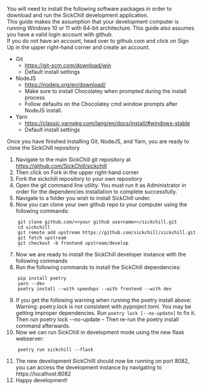You will need to install the following software packages in order to download and run the SickChill development application.  
This guide makes the assumption that your development computer is running Windows 10 or 11 with 64-bit architecture.
This guide also assumes you have a valid login account with github.  
If you do not have an account, head over to github.com and click on Sign Up in the upper right-hand corner and create an account.

- Git
  - https://git-scm.com/download/win
  - Default install settings
- NodeJS
  - https://nodejs.org/en/download/
  - Make sure to install Chocolatey when prompted during the install process
  - Follow defaults on the Chocolatey cmd window prompts after NodeJS install.
- Yarn
  - https://classic.yarnpkg.com/lang/en/docs/install/#windows-stable
  - Default install settings

Once you have finished installing Git, NodeJS, and Yarn, you are ready to clone the SickChill repository

1. Navigate to the main SickChill git repository at https://github.com/SickChill/sickchill
2. Then click on Fork in the upper right-hand corner
3. Fork the sickchill repository to your own repository
4. Open the git command line utility. You must run it as Administrator in order for the dependencies installation to complete successfully.
5. Navigate to a folder you wish to install SickChill under.
6. Now you can clone your own github repo to your computer using the following commands:

```
    git clone github.com/<<your github username>>/sickchill.git
    cd sickchill
    git remote add upstream https://github.com/sickchill/sickchill.git
    git fetch upstream
    git checkout -b frontend upstream/develop
```

7. Now we are ready to install the SickChill developer instance with the following commands
8. Run the following commands to install the SickChill dependencies:

```
    pip install poetry
    yarn --dev
    poetry install --with speedups --with frontend --with dev
```

9. If you get the following warning when running the poetry install above:  
   Warning: poetry.lock is not consistent with pyproject.toml. You may be getting improper dependencies. Run `poetry lock [--no-update]` to fix it.  
   Then run poetry lock --no-update – Then re-run the poetry install command afterwards.
10. Now we can run SickChill in development mode using the new flask webserver:

```
    poetry run sickchill --flask
```

11. The new development SickChilll should now be running on port 8082, you can access the development instance by navigating to https://localhost:8082
12. Happy development!

